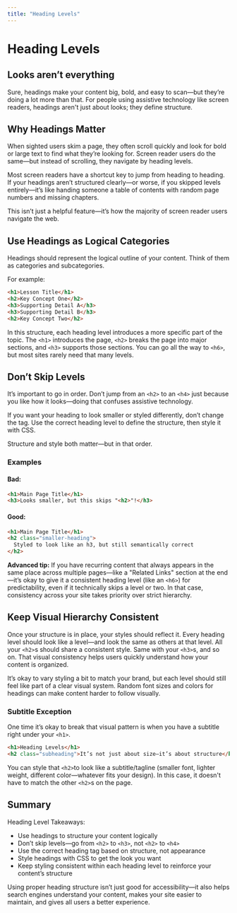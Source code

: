 ```yaml
---
title: "Heading Levels"
---
```


# Heading Levels

<h2 class="subheading">Looks aren’t everything</h2>

Sure, headings make your content big, bold, and easy to scan—but they’re doing a lot more than that. For people using assistive technology like screen readers, headings aren't just about looks; they define structure.

## Why Headings Matter

When sighted users skim a page, they often scroll quickly and look for bold or large text to find what they’re looking for. Screen reader users do the same—but instead of scrolling, they navigate by heading levels.

Most screen readers have a shortcut key to jump from heading to heading. If your headings aren’t structured clearly—or worse, if you skipped levels entirely—it’s like handing someone a table of contents with random page numbers and missing chapters.

This isn’t just a helpful feature—it’s how the majority of screen reader users navigate the web.

## Use Headings as Logical Categories

Headings should represent the logical outline of your content. Think of them as categories and subcategories.

For example:

```html
<h1>Lesson Title</h1>
<h2>Key Concept One</h2>
<h3>Supporting Detail A</h3>
<h3>Supporting Detail B</h3>
<h2>Key Concept Two</h2>
```

In this structure, each heading level introduces a more specific part of the topic. The `<h1>` introduces the page, `<h2>` breaks the page into major sections, and `<h3>` supports those sections. You can go all the way to `<h6>`, but most sites rarely need that many levels.

## Don’t Skip Levels

It’s important to go in order. Don’t jump from an `<h2>` to an `<h4>` just because you like how it looks—doing that confuses assistive technology.

If you want your heading to look smaller or styled differently, don’t change the tag. Use the correct heading level to define the structure, then style it with CSS.

Structure and style both matter—but in that order.

### Examples

#### Bad:

```html
<h1>Main Page Title</h1>
<h3>Looks smaller, but this skips "<h2>"!</h3>
```

#### Good:

```html
<h1>Main Page Title</h1>
<h2 class="smaller-heading">
  Styled to look like an h3, but still semantically correct
</h2>
```

**Advanced tip:** If you have recurring content that always appears in the same place across multiple pages—like a "Related Links" section at the end—it’s okay to give it a consistent heading level (like an `<h6>`) for predictability, even if it technically skips a level or two. In that case, consistency across your site takes priority over strict hierarchy.

## Keep Visual Hierarchy Consistent

Once your structure is in place, your styles should reflect it. Every heading level should look like a level—and look the same as others at that level. All your `<h2>`s should share a consistent style. Same with your `<h3>`s, and so on. That visual consistency helps users quickly understand how your content is organized.

It’s okay to vary styling a bit to match your brand, but each level should still feel like part of a clear visual system. Random font sizes and colors for headings can make content harder to follow visually.

### Subtitle Exception

One time it’s okay to break that visual pattern is when you have a subtitle right under your `<h1>`.

```html
<h1>Heading Levels</h1>
<h2 class="subheading">It’s not just about size—it’s about structure</h2>
```

You can style that `<h2>`to look like a subtitle/tagline (smaller font, lighter weight, different color—whatever fits your design). In this case, it doesn't have to match the other `<h2>`s on the page.

## Summary

Heading Level Takeaways:

- Use headings to structure your content logically
- Don’t skip levels—go from `<h2>` to `<h3>`, not `<h2>` to `<h4>`
- Use the correct heading tag based on structure, not appearance
- Style headings with CSS to get the look you want
- Keep styling consistent within each heading level to reinforce your content’s structure

Using proper heading structure isn’t just good for accessibility—it also helps search engines understand your content, makes your site easier to maintain, and gives all users a better experience.
